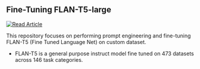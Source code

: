 ## Fine-Tuning FLAN-T5-large
[![Read Article](https://img.shields.io/badge/Read%20Article-Medium-blue)](https://medium.com/@sjasmeet135/unleashing-the-power-of-language-models-fine-tuning-and-beyond-b3fbf36e0cdc)

This repository focuses on performing prompt engineering and fine-tuning FLAN-T5 (Fine Tuned Language Net) on custom dataset.
* FLAN-T5 is a general purpose instruct model fine tuned on 473 datasets across 146 task categories.
